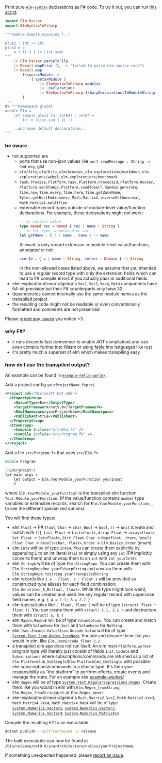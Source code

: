 Print pure [`elm-syntax`](https://dark.elm.dmy.fr/packages/stil4m/elm-syntax/latest/) declarations as [F#](https://fsharp.org/) code.
To try it out, you can
run [this script](https://github.com/lue-bird/elm-syntax-to-fsharp/tree/main/node-elm-to-fsharp).

```elm
import Elm.Parser
import ElmSyntaxToFsharp

"""module Sample exposing (..)

plus2 : Int -> Int
plus2 n =
    n + ([ 2 ] |> List.sum)
"""
    |> Elm.Parser.parseToFile
    |> Result.mapError (\_ -> "failed to parse elm source code")
    |> Result.map
        (\syntaxModule ->
            [ syntaxModule ]
                |> ElmSyntaxToFsharp.modules
                |> .declarations
                |> ElmSyntaxToFsharp.fsharpDeclarationsToModuleString
        )
-->
Ok """namespace global
module Elm =
    let Sample_plus2 (n: int64) : int64 =
        (+) n (List.sum [ 2L ])

    ..and some default declarations..
"""
```

### be aware

-   not supported are
    -   ports that use non-json values like `port sendMessage : String -> Cmd msg`, glsl
    -   `elm/file`, `elm/http`, `elm/browser`, `elm-explorations/markdown`, `elm-explorations/webgl`, `elm-explorations/benchmark`
    -   `Task`, `Process`, `Platform.Task`, `Platform.ProcessId`, `Platform.Router`, `Platform.sendToApp`, `Platform.sendToSelf`, `Random.generate`, `Time.now`, `Time.every`, `Time.here`, `Time.getZoneName`, `Bytes.getHostEndianness`, `Math.Matrix4.inverseOrthonormal`, `Math.Matrix4.mulAffine`
    -   extensible record types outside of module-level value/function declarations. For example, these declarations might not work:
        ```elm
        -- in variant value
        type Named rec = Named { rec | name : String }
        -- in let type, annotated or not
        let getName : { r | name : name } -> name
        ```
        Allowed is only record extension in module-level value/functions, annotated or not:
        ```elm
        userId : { u | name : String, server : Domain } -> String
        ```
        In the non-allowed cases listed above, we assume that you intended to use a regular record type with only the extension fields which can lead to F# compile errors if you actually pass in additional fields.
-   elm-exploration/linear-algebra's `Vec2`, `Vec3`, `Vec4`, `Mat4` components have 64-bit precision but their F# counterparts only have 32
-   dependencies cannot internally use the same module names as the transpiled project
-   the resulting code might not be readable or even conventionally formatted and comments are not preserved

Please [report any issues](https://github.com/lue-bird/elm-syntax-to-fsharp/issues/new) you notice <3

### why F#?
-   it runs decently fast (remember to enable AOT compilation) and can even compile further into Wasm or using [fable](https://fable.io/) into languages like rust 
-   it's pretty much a superset of elm which makes transpiling easy

### how do I use the transpiled output?
An example can be found in [`example-hello-world/`](https://github.com/lue-bird/elm-syntax-to-fsharp/tree/main/example-hello-world).

Add a project config `yourProjectName.fsproj`
```xml
<Project Sdk="Microsoft.NET.Sdk">
  <PropertyGroup>
    <OutputType>Exe</OutputType>
    <TargetFramework>net9.0</TargetFramework>
    <RootNamespace>yourProjectName</RootNamespace>
    <PublishAot>true</PublishAot>
  </PropertyGroup>
  <ItemGroup>
    <Compile Include="src/Elm.fs" />
    <Compile Include="src/Program.fs" />
  </ItemGroup>
</Project>
```
Add a file `src/Program.fs` that uses `src/Elm.fs`
```fsharp
module Program

[<EntryPoint>]
let main args =
    let output = Elm.YourModule_yourFunction yourInput
    0
```
where `Elm.YourModule_yourFunction` is the transpiled elm function `Your.Module.yourFunction`. (If the value/function contains `number` type variables or extensible records, search for `Elm.YourModule_yourFunction__` to see the different specialized options)

You will find these types:
  - elm `Float` → F# `float`, `Char` → `char`, `Bool` → `bool`, `()` → `unit` (create and match with `()`), `List Float` -> `List<float>`, `Array Float` → `array<float>`, `Set Float` -> `Set<float>`, `Dict Float Char` → `Map<float, char>`, `Result Float Char` → `Result<char, float>`, `Order` → `Elm.Basics_Order` (enum)
  - elm `Int`s will be of type `int64`.
    You can create them explicitly by appending L to an int literal (`42L`)
    or simply using any `int` (F# implicitly converts them)
    and unwrap them to an `int` with `int yourInt64`
  - elm `String`s will be of type `Elm.StringRope`.
    You can create them with `Elm.StringRopeOne yourFsharpString`
    and unwrap them with `Elm.StringRope.toString yourTranspiledString`
  - elm records like `{ a : Float, b : Float }` will be provided as
    constructed type aliases for each field combination: `Elm.Generated_A_B<float, float>`.
    While the type might look weird, values can be created and used like any regular record with uppercase field names, e.g. `{ A = 1.1; B = 2.2 }`
  - elm tuples/triples like `( float, float )`
    will be of type `(struct( float * float ))`.
    You can create them with `struct( 1.1, 2.2 )` und destructure them with `struct( a, b )`
  - elm `Maybe.Maybe`s will be of type `ValueOption`.
    You can create and match them with `ValueSome` for `Just` and `ValueNone` for `Nothing`
  - elm `Json.Encode.Value`/`Json.Decode.Value` will be of type
    [`System.Text.Json.Nodes.JsonNode`](https://learn.microsoft.com/en-us/dotnet/api/system.text.json.nodes.jsonnode?view=net-9.0).
    Encode and decode them like you would in elm, like `Elm.JsonEncode_float 2.2`
  - a transpiled elm app does not run itself.
    An elm main `Platform.worker` program type will literally just consist of fields `Init`, `Update` and `Subscriptions` where
    subscriptions/commands are returned as a list of `Elm.PlatformSub_SubSingle`/`Elm.PlatformCmd_CmdSingle` with possible elm subscriptions/commands in a choice type.
    It's then your responsibility as "the platform" to perform effects, create events and manage the state. For an example see [example-worker/](https://github.com/lue-bird/elm-syntax-to-fsharp/tree/main/example-worker)
  - elm `Regex` will be of type [`System.Text.RegularExpressions.Regex`](https://learn.microsoft.com/en-us/dotnet/api/system.text.regularexpressions.regex?view=net-9.0).
    Create them like you would in elm with `Elm.Regex_fromString`, `Elm.Regex_fromStringWith` or `Elm.Regex_never`
  - elm-exploration/linear-algebra's `Math.Matrix2.Vec2`, `Math.Matrix3.Vec3`, `Math.Matrix4.Vec4`, `Math.Matrix4.Mat4` will be of type [`System.Numerics.Vector2`](https://learn.microsoft.com/en-us/dotnet/api/system.numerics.vector2?view=net-9.0), [`System.Numerics.Vector3`](https://learn.microsoft.com/en-us/dotnet/api/system.numerics.vector3?view=net-9.0), [`System.Numerics.Vector4`](https://learn.microsoft.com/en-us/dotnet/api/system.numerics.vector4?view=net-9.0), [`System.Numerics.Matrix4x4`](https://learn.microsoft.com/en-us/dotnet/api/system.numerics.matrix4x4?view=net-9.0)

Compile the resulting F# to an executable:
```bash
dotnet publish --self-contained -c release
```
The built executable can now be found at `/bin/release/net9.0/yourArchitecture/native/yourProjectName`.

If something unexpected happened,
please [report an issue](https://github.com/lue-bird/elm-syntax-to-fsharp/issues/new).
